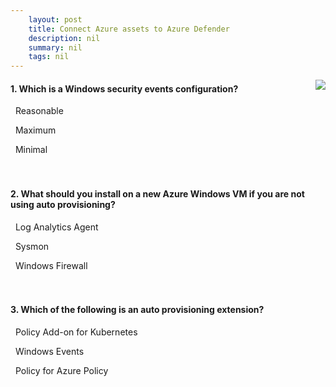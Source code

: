 ```yaml
---
    layout: post
    title: Connect Azure assets to Azure Defender 
    description: nil
    summary: nil
    tags: nil
---
```



 <a target="_blank" href="https://docs.microsoft.com/en-us/learn/modules/connect-azure-assets-to-azure-defender/5-knowledge-check/"><i class="fas fa-external-link-alt"></i> </a>
 <img align="right" src="https://docs.microsoft.com/en-us/learn/achievements/connect-azure-assets-to-azure-defender.svg">
####  1. Which is a Windows security events configuration?


<i class='far fa-square'></i> &nbsp;&nbsp;Reasonable

<i class='far fa-square'></i> &nbsp;&nbsp;Maximum

<i class='fas fa-check-square' style='color: Dodgerblue;'></i> &nbsp;&nbsp;Minimal
<br />
<br />
<br />

####  2. What should you install on a new Azure Windows VM if you are not using auto provisioning?


<i class='fas fa-check-square' style='color: Dodgerblue;'></i> &nbsp;&nbsp;Log Analytics Agent

<i class='far fa-square'></i> &nbsp;&nbsp;Sysmon

<i class='far fa-square'></i> &nbsp;&nbsp;Windows Firewall
<br />
<br />
<br />

####  3. Which of the following is an auto provisioning extension?


<i class='fas fa-check-square' style='color: Dodgerblue;'></i> &nbsp;&nbsp;Policy Add-on for Kubernetes

<i class='far fa-square'></i> &nbsp;&nbsp;Windows Events

<i class='far fa-square'></i> &nbsp;&nbsp;Policy for Azure Policy
<br />
<br />
<br />

